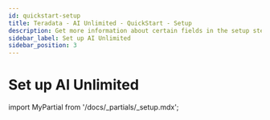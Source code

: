 ```yaml
---
id: quickstart-setup
title: Teradata - AI Unlimited - QuickStart - Setup 
description: Get more information about certain fields in the setup steps.
sidebar_label: Set up AI Unlimited	
sidebar_position: 3
---
```


# Set up AI Unlimited

import MyPartial from '/docs/_partials/_setup.mdx';

<MyPartial />



